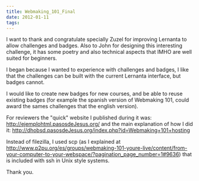 ```yaml
---
title: Webmaking_101_Final
date: 2012-01-11
tags:
---
```

I want to thank and congratulate specially Zuzel for improving Lernanta to allow challenges and badges. Also to John for designing this interesting challenge, it has some poetry and also technical aspects that IMHO are well suited for beginners.

I began because I wanted to experience with challenges and badges, I like that the challenges can be built with the current Lernanta interface, but badges cannot.  

I would like to create new badges for new courses, and be able to reuse existing badges (for example the spanish version of Webmaking 101, could award the sames challenges that the english version).

For reviewers the "quick" website I published during it was: http://ejemplohtml.pasosdeJesus.org/ and the main explanation of how I did it: http://dhobsd.pasosdeJesus.org/index.php?id=Webmaking+101+hosting

Instead of filezilla, I used scp (as I explained at http://www.p2pu.org/es/groups/webmaking-101-youre-live/content/from-your-computer-to-your-webspace/?pagination_page_number=1#9636) that is included with ssh in Unix style systems.


Thank you.
